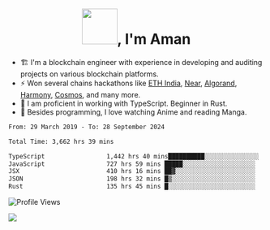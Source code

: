 <h1 align="center"><img src="https://media2.giphy.com/media/v1.Y2lkPTc5MGI3NjExZmx5c2N1N2lkbjg5NnI3ajI2ZXhxZ24yZ3cxcmJibTZrMWZkbjlxaSZlcD12MV9pbnRlcm5hbF9naWZfYnlfaWQmY3Q9Zw/AFdcYElkoNAUE/giphy.webp" width="70">, I'm Aman</h1>

- 🏗️ I'm a blockchain engineer with experience in developing and auditing projects on various blockchain platforms.
- ⚡ Won several chains hackathons like [ETH India](https://devfolio.co/projects/hivm-hybrid-intent-virtual-machine-3ba1), [Near](https://medium.com/encode-club/encode-x-near-hackathon-finale-prizewinners-and-summary-fcf6e409ab07), [Algorand](https://algorand-innovate.hackerearth.com), [Harmony](https://medium.com/harmony-one/winners-of-the-hack-the-horizon-hackathon-ae04f95b71ab), [Cosmos](https://www.hackerearth.com/challenges/hackathon/hackatom-india/), and many more.
- 🌊 I am proficient in working with TypeScript. Beginner in Rust.
- 🍣 Besides programming, I love watching Anime and reading Manga.

<!--START_SECTION:waka-->

```txt
From: 29 March 2019 - To: 28 September 2024

Total Time: 3,662 hrs 39 mins

TypeScript                 1,442 hrs 40 mins██████████░░░░░░░░░░░░░░░   39.39 %
JavaScript                 727 hrs 59 mins █████░░░░░░░░░░░░░░░░░░░░   19.88 %
JSX                        410 hrs 16 mins ██▓░░░░░░░░░░░░░░░░░░░░░░   11.20 %
JSON                       198 hrs 32 mins █▒░░░░░░░░░░░░░░░░░░░░░░░   05.42 %
Rust                       135 hrs 45 mins █░░░░░░░░░░░░░░░░░░░░░░░░   03.71 %
```

<!--END_SECTION:waka-->

![Profile Views](https://komarev.com/ghpvc/?username=amanraj1608&label=Profile%20views&color=0e75b6&style=flat-square)

![](https://hit.yhype.me/github/profile?user_id=42104907)
